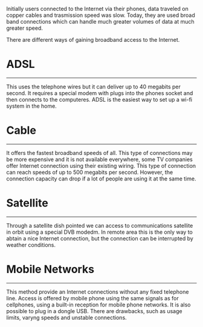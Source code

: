 
Initially users connected to the Internet via their phones, data traveled on copper cables and trasmission speed was slow. Today, they are used broad band connections which can handle much greater volumes of data at much greater speed.

There are different ways of gaining broadband access to the Internet.

# ADSL
---
This uses the telephone wires but it can deliver up to 40 megabits per second. It requires a special modem with plugs into the phones socket and then connects to the  computeres. ADSL is the easiest way to set up a wi-fi system in the home.


# Cable
---
It offers the fastest broadband speeds of all. This type of connections may be more expensive and it is not available everywhere, some TV companies offer Internet connection using their existing wiring. This type of connection can reach speeds of up to 500 megabits per second. However, the connection capacity can drop if a lot of people  are using it at the same time.


# Satellite
---
Through a satellite dish pointed we can access to communications satellite in orbit using a special DVB modedm. In remote area this is the only way to abtain a nice Internet connection, but the connection can be interrupted by weather conditions.


# Mobile Networks 
---
This method provide an Internet connections without any fixed telephone line. Access is offered by mobile phone using the same signals as for cellphones, using a built-in reception for mobile phone networks. It is also possible to plug in a dongle USB. There are drawbacks, such as usage limits, varyng speeds and unstable connections.